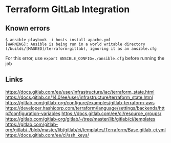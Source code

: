 # Terraform GitLab Integration

## Known errors
```
$ ansible-playbook -i hosts install-apache.yml
[WARNING]: Ansible is being run in a world writable directory
(/builds/[MASKED]/terraform-gitlab), ignoring it as an ansible.cfg
```
For this error, use `export ANSIBLE_CONFIG=./ansible.cfg` before running the job

## Links
https://docs.gitlab.com/ee/user/infrastructure/iac/terraform_state.html
https://docs.gitlab.cn/14.0/ee/user/infrastructure/terraform_state.html
https://gitlab.com/gitlab-org/configure/examples/gitlab-terraform-aws
https://developer.hashicorp.com/terraform/language/settings/backends/http#configuration-variables
https://docs.gitlab.com/ee/ci/resource_groups/
https://gitlab.com/gitlab-org/gitlab/-/tree/master/lib/gitlab/ci/templates
https://gitlab.com/gitlab-org/gitlab/-/blob/master/lib/gitlab/ci/templates/Terraform/Base.gitlab-ci.yml
https://docs.gitlab.com/ee/ci/ssh_keys/